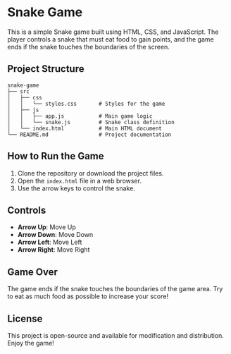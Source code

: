 # Snake Game

This is a simple Snake game built using HTML, CSS, and JavaScript. The player controls a snake that must eat food to gain points, and the game ends if the snake touches the boundaries of the screen.

## Project Structure

```
snake-game
├── src
│   ├── css
│   │   └── styles.css       # Styles for the game
│   ├── js
│   │   ├── app.js           # Main game logic
│   │   └── snake.js         # Snake class definition
│   └── index.html           # Main HTML document
└── README.md                # Project documentation
```

## How to Run the Game

1. Clone the repository or download the project files.
2. Open the `index.html` file in a web browser.
3. Use the arrow keys to control the snake.

## Controls

- **Arrow Up**: Move Up
- **Arrow Down**: Move Down
- **Arrow Left**: Move Left
- **Arrow Right**: Move Right

## Game Over

The game ends if the snake touches the boundaries of the game area. Try to eat as much food as possible to increase your score!

## License

This project is open-source and available for modification and distribution. Enjoy the game!